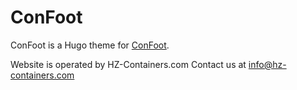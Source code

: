 # ConFoot

ConFoot is a Hugo theme for [ConFoot](https://confoot.eu).

Website is operated by HZ-Containers.com
Contact us at [info@hz-containers.com](mailto:info@hz-containers.com)
